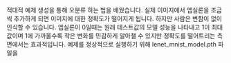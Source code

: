 적대적 예제 생성을 통해 오분류 하는 법을 배웠습니다. 실제 이미지에서 엡실론을 조금씩 추가하게 되면 이미지에 대한 정확도가 떨어지게 됩니다. 
하지만 사람은 변함이 없이 인식할 수 있습니다. 엡실론이 0일때는 원래 테스트값의 모델 성능을 나타내고 1이 최대 값이며 1에 가까울수록 작은 변화를 민감하게 알아챌 수 있지만 
정확도를 떨어트리는 측면에서는 효과적입니다. 예제를 정상적으로 실행하기 위해 lenet_mnist_model.pth 파일을 

